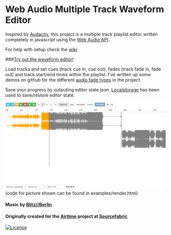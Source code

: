Web Audio Multiple Track Waveform Editor
=================

Inspired by [Audacity](http://audacity.sourceforge.net/), this project is a multiple track playlist editor written completely in javascript using the [Web Audio API](http://webaudio.github.io/web-audio-api/).

For help with setup check the [wiki](https://github.com/naomiaro/waveform-playlist/wiki)

###[Try out the waveform editor!](http://naomiaro.github.io/waveform-playlist/examples/render.html)

Load tracks and set cues (track cue in, cue out), fades (track fade in, fade out) and track start/end times within the playlist.
I've written up some demos on github for the different [audio fade types](https://github.com/naomiaro/Web-Audio-Fades) in the project.

Save your progress by outputing editor state json.
[Localstorage](http://diveintohtml5.info/storage.html) has been used to save/restore editor state.

![Screenshot](img/multitrack.png?raw=true "multi track full editor view")
(code for picture shown can be found in examples/render.html)

#### Music by [Blitz//Berlin](http://blitz-berlin.com/)

#### Originally created for the [Airtime](https://www.sourcefabric.org/en/airtime/) project at [Sourcefabric](https://www.sourcefabric.org/)

[![License](https://img.shields.io/github/license/mashape/apistatus.svg)](http://doge.mit-license.org)
